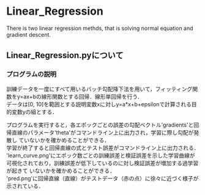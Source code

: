 # Linear_Regression
There is two linear regression methds, that is solving normal equation and gradient descent.  

## Linear_Regression.pyについて  
### プログラムの説明
訓練データを一度にすべて用いるバッチ勾配降下法を用いて，フィッティング関数をy=ax+bの線形関数とする回帰．線形単回帰を行う．  
データは[0, 10]を範囲とする説明変数xに対しy=a*x+b+epsilonで計算される目的変数yの組とする．  
  
プログラムを実行すると，各エポックごとの誤差の勾配ベクトル'gradients'と回帰直線のパラメータ'theta'がコマンドライン上に出力され，学習に際し勾配が発散し
ていないかを確かめることができる．  
学習が終了すると回帰直線の式とテスト誤差がコマンドライン上に出力される．  
'learn_curve.png'にエポック数ごとの訓練誤差と検証誤差を示した学習曲線が可視化されており，訓練誤差が低下しているのに対し検証誤差が増加する過学習が起きて
いないかを確かめることができる．  
'pred.png'に回帰直線（直線）がテストデータ（赤の点）に徐々に近づく様子が示されている．  
